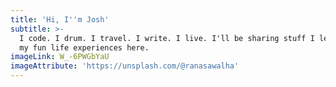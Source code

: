 ```yaml
---
title: 'Hi, I''m Josh'
subtitle: >-
  I code. I drum. I travel. I write. I live. I'll be sharing stuff I learn, and
  my fun life experiences here.
imageLink: W_-6PWGbYaU
imageAttribute: 'https://unsplash.com/@ranasawalha'
---
```


